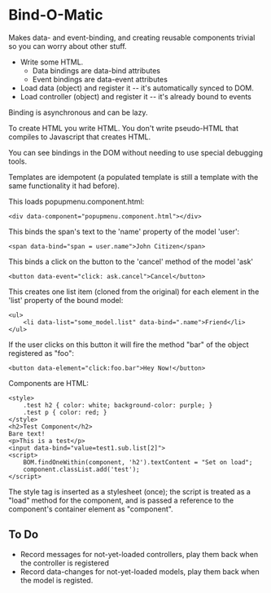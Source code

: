 # Bind-O-Matic

Makes data- and event-binding, and creating reusable components trivial so you can worry about other stuff.

* Write some HTML.
	* Data bindings are data-bind attributes
	* Event bindings are data-event attributes
* Load data (object) and register it -- it's automatically synced to DOM.
* Load controller (object) and register it -- it's already bound to events

Binding is asynchronous and can be lazy.

To create HTML you write HTML. You don't write pseudo-HTML that compiles to Javascript that creates HTML.

You can see bindings in the DOM without needing to use special debugging tools.

Templates are idempotent (a populated template is still a template with the same functionality it had before).

This loads popupmenu.component.html:

	<div data-component="popupmenu.component.html"></div>

This binds the span's text to the 'name' property of the model 'user':

	<span data-bind="span = user.name">John Citizen</span>

This binds a click on the button to the 'cancel' method of the model 'ask'

	<button data-event="click: ask.cancel">Cancel</button>

This creates one list item (cloned from the original) for each element
in the 'list' property of the bound model:

	<ul>
		<li data-list="some_model.list" data-bind=".name">Friend</li>
	</ul>

If the user clicks on this button it will fire the method "bar" of the object registered as "foo":

	<button data-element="click:foo.bar">Hey Now!</button>

Components are HTML:

	<style>
		.test h2 { color: white; background-color: purple; }
		.test p { color: red; }
	</style>
	<h2>Test Component</h2>
	Bare text!
	<p>This is a test</p>
	<input data-bind="value=test1.sub.list[2]">
	<script>
		BOM.findOneWithin(component, 'h2').textContent = "Set on load";
		component.classList.add('test');
	</script>

The style tag is inserted as a stylesheet (once); the script is treated as a "load" method for the component, and is passed a reference
to the component's container element as "component".

## To Do

* Record messages for not-yet-loaded controllers, play them back when the controller is registered
* Record data-changes for not-yet-loaded models, play them back when the model is registed.
